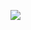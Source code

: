<a href="https://github.com/dododo3o"><img src="https://hits.seeyoufarm.com/api/count/incr/badge.svg?url=https%3A%2F%2Fgithub.com%2Fdododo3o&count_bg=%23C2C0C0&title_bg=%23000000&icon=github.svg&icon_color=%23FFFFFF&title=hits&edge_flat=false)"/></a>
